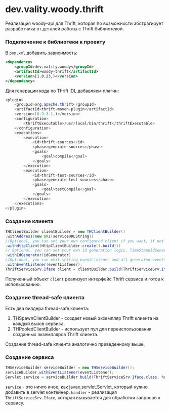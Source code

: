 # dev.vality.woody.thrift

Реализация woody-api для Thrift, которая по возможности абстрагирует разработчика от деталей работы с Thrift библиотекой. 

### Подключение к библиотеки к проекту

В `pom.xml` добавить зависимость:

```xml
<dependency>
    <groupId>dev.vality.woody</groupId>
    <artifactId>woody-thrift</artifactId>
    <version>[1.0.23,)</version>
</dependency>
```

Для генерации кода по Thrift IDL добавляем плагин:

```java
<plugin>
    <groupId>org.apache.thrift</groupId>
    <artifactId>thrift-maven-plugin</artifactId>
    <version>[0.9.3-1,)</version>
    <configuration>
        <thriftExecutable>/usr/local/bin/thrift</thriftExecutable>
    </configuration>
    <executions>
        <execution>
            <id>thrift-sources</id>
            <phase>generate-sources</phase>
            <goals>
                <goal>compile</goal>
            </goals>
        </execution>
        <execution>
            <id>thrift-test-sources</id>
            <phase>generate-test-sources</phase>
            <goals>
                <goal>testCompile</goal>
            </goals>
        </execution>
    </executions>
</plugin>
``` 

### Создание клиента

```java
THClientBuilder clientBuilder = new THClientBuilder()
.withAddress(new URI(serviceURLString))
//Optional, you can set your own configured client if you want, if not HttpClient with default configuration will be used.
.withHttpClient(HttpClientBuilder.create().build())
// Optional, you can set your own id generation logic, TimeStampIdGenerator is used by default.
.withIdGenerator(idGenerator)
//Optional, you can omit setting eventListener and all generated events 'll be just skipped.
.withEventListener(eventListener); 
ThriftServiceSrv.Iface client = clientBuilder.build(ThriftServiceSrv.Iface.class);
```

Полученный объект `client` реализует интерфейс Thrift сервиса и готов к использованию.  

### Создание thread-safe клиента

Есть два билдера thread-safe клиента:

1. THSpawnClientBuilder - создает новый экземпляр Thrift клиента на каждый вызов сервиса.
2. THPooledClientBuilder - использует пул для переиспользования созданных экземпляров Thrift клиента.

Создание thread-safe клиента аналогично приведенному выше.

### Создание сервиса

```java
THServiceBuilder serviceBuilder = new THServiceBuilder();
serviceBuilder.withEventListener(eventListener);
Servlet service = serviceBuilder.build(ThriftServiceSrv.Iface.class, handler);
```

`service` - это ничто иное, как javax.servlet.Servlet, который нужно добавить в servlet контейнер.
`handler` - реализация `ThriftServiceSrv.Iface`, которая вызывается для обработки запросов к сервису.


